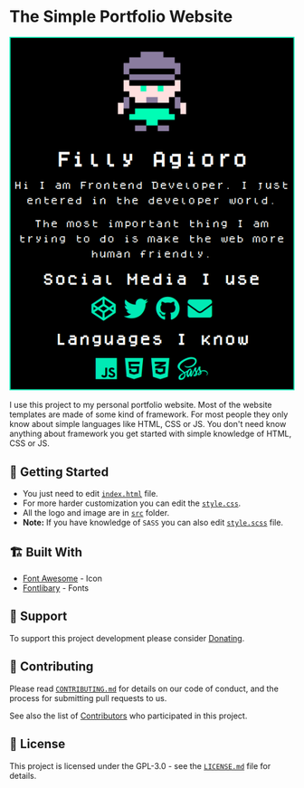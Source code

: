 # The Simple Portfolio Website

![Screenshot](src/screenshot.png)

I use this project to my personal portfolio website. Most of the website templates are made of some kind of framework. For most people they only know about simple languages like HTML, CSS or JS. You don't need know anything about framework you get started with simple knowledge of HTML, CSS or JS.

## 🏃️ Getting Started

- You just need to edit [`index.html`](index.html) file.
- For more harder customization you can edit the [`style.css`](dist/style.css).
- All the logo and image are in [`src`](src) folder.
- **Note:** If you have knowledge of `SASS` you can also edit [`style.scss`](style.scss) file.

## 🏗️ Built With

- [Font Awesome](https://fontawesome.com/) - Icon
- [Fontlibary](https://fontlibrary.org/en/font/dogica) - Fonts

## 🚸 Support

To support this project development please consider [Donating](https://kutt.it/Cryptocurrency).

## 👥 Contributing

Please read [`CONTRIBUTING.md`](https://github.com/FillyAgioro/.github/blob/main/CONTRIBUTING.md) for details on our code of conduct, and the process for submitting pull requests to us.

See also the list of [Contributors](@all) who participated in this project.

## 📄️ License

This project is licensed under the GPL-3.0 - see the [`LICENSE.md`](LICENSE.md) file for details.
